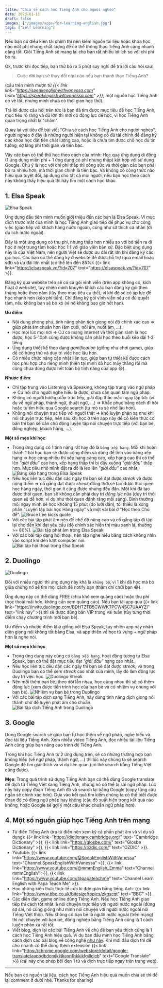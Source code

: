 ```yaml
---
title: "Chia sẻ cách học Tiếng Anh cho người nghèo"
date: 2023-01-11
draft: false
images: ["/images/apps-for-learning-english.jpg"]
tags: ["Self Learning"]
---
```


Nếu bạn có điều kiện tài chính thì nên kiếm nguồn tài liệu hoặc khóa học nào mất phí nhưng chất lượng để có thể thông thạo Tiếng Anh càng nhanh càng tốt. Giỏi Tiếng Anh sẽ mang lại cho bạn rất nhiều lợi ích so với chi phí bỏ ra.

Ok, trước khi đọc tiếp, bạn thử bỏ ra 5 phút suy nghĩ để trả lời câu hỏi sau:

> Cuộc đời bạn sẽ thay đổi như nào nếu bạn thành thạo Tiếng Anh?

(câu trên mình mượn từ _{{< link link="https://speakenglishwithvanessa.com" text="https://speakenglishwithvanessa.com" >}}_, một nguồn học Tiếng Anh có vẻ tốt, nhưng mình chưa có thời gian học thử).

Trả lời được câu hỏi trên tức là bạn đã tìm được mục tiêu để học Tiếng Anh, mục tiêu rõ ràng và đủ lớn thì mới có động lực để học, vì học Tiếng Anh quan trọng nhất là "chăm".

Quay lại với tiêu đề bài viết "Chia sẻ cách học Tiếng Anh cho người nghèo", người nghèo ở đây là những người hiện tại không có đủ tài chính để đăng ký các khóa học đắt tiền chất lượng cao, hoặc là chưa tìm được chỗ học đủ tin tưởng, sợ lãng phí thời gian và tiền bạc.

Vậy các bạn có thể thử học theo cách của mình: Học qua ứng dụng di động (1 ứng dụng miễn phí + 1 ứng dụng có phí nhưng thấp) kết hợp với sử dụng Google. Chú ý là học với chi phí thấp thì công sức và thời gian các bạn phải bỏ ra nhiều hơn, mà thời gian chính là tiền bạc. Và không có công thức nào hiệu quả tuyệt đối, áp dụng cho tất cả mọi người, nếu bạn học theo cách này không thấy hiệu quả thì hãy tìm một cách học khác.

## 1. Elsa Speak

![Elsa Speak](/images/elsa-speak-logo.png)

Ứng dụng đầu tiên mình muốn giới thiệu đến các bạn là Elsa Speak.
Vì mục đích trước mắt của mình là học Tiếng Anh giao tiếp để phục vụ cho công việc (giao tiếp với khách hàng nước ngoài), cũng như sở thích cá nhân (đi du lịch nước ngoài).

Đây là một ứng dụng có thu phí, nhưng thấp hơn nhiều so với bỏ tiền ra đi học ở một trung tâm hoặc học 1:1 với giáo viên bản xứ.
Đặc biệt ứng dụng này là của Việt Nam, nên người Việt sẽ được ưu đãi rất lớn khi đăng ký các gói học. Các bạn có thể đăng ký ở website để được hỗ trợ (qua email hoặc sđt) và ưu đãi lớn nhất (có thể lên đến 85%): {{< link link="https://elsaspeak.vn/?id=707" text="https://elsaspeak.vn/?id=707" >}}.

Đăng ký qua website trên sẽ có cả gói vĩnh viễn (trên app không có, kích hoạt ở website), tuy nhiên mình khuyến khích các bạn đăng ký gói theo tháng hoặc theo năm (tùy theo mục tiêu cụ thể), vì khi đó sẽ có áp lực để học nhanh hơn (kẻo phí tiền). Chỉ đăng ký gói vĩnh viễn nếu có đủ quyết tâm, nếu không bạn sẽ bỏ xó (vì nó không bao giờ hết hạn).

**Ưu điểm**:

- Nội dung phong phú, tính năng phân tích giọng nói độ chính xác cao => giúp phát âm chuẩn hơn (âm cuối, nối âm, nuốt âm, ...).
- Học mọi lúc mọi nơi => Cứ có mạng internet và thời gian rảnh là học được, học 5-10ph cũng được không cần phải học theo buổi kéo dài 1-2 tiếng.
- Ứng dụng thiết kế theo dạng _gamification_ (giống như chơi game), giúp dễ có hứng thú và duy trì việc học lâu hơn.
- Có nhiều chức năng cập nhật liên tục, giúp bạn tự thiết kế được cách học phù hợp cho riêng mình (hiện tại mình đã học mấy tháng rồi mà cũng chưa dùng được hết toàn bộ tính năng của app 😅).

**Nhược điểm**:

- Chỉ tập trung vào Listening và Speaking, không tập trung vào ngữ pháp => Cứ nói cho người nghe hiểu là được, chưa cần quan tâm ngữ pháp.
- Không có người hướng dẫn trực tiếp, giải đáp thắc mắc ngay lập tức (ví dụ về ngữ pháp, thành ngữ, thuật ngữ, ...) => Khắc phục bằng cách đi hỏi hoặc tự tìm hiểu qua Google search (tự mò ra sẽ nhớ lâu hơn).
- Không nói chuyện trực tiếp với người thật => khó luyện phản xạ như khi nói chuyện trực tiếp, nên sau khi học ở trên app này để có kiến thức cơ bản thì bạn sẽ cần chủ động luyện tập nói chuyện trực tiếp (với bạn bè, đồng nghiệp, khách hàng, ...).

**Một số mẹo khi học**:

- Trong ứng dụng có 1 tính năng rất hay đó là `bảng xếp hạng`. Mỗi khi hoàn thành 1 bài học bạn sẽ được cộng điểm và dùng để tính vào bảng xếp hạng => học càng nhiều thì xếp hạng càng cao, xếp hạng cao thì có thể lên _"giải đấu"_ cao hơn, xếp hạng thấp thì bị đẩy xuống _"giải đấu"_ thấp hơn. Mục tiêu nhỏ mình đặt ra đó là leo lên _"giải đấu"_ cao nhất.
  ![Bảng xếp hạng trong Elsa Speak](/images/elsa-speak-bang-xep-hang.jpg)
- Nếu học liên tục đều đặn các ngày thì bạn sẽ đạt được _streak_ và được cộng điểm => cố gắng đạt được _streak_ đồng thời sẽ tạo được thói quen học hàng ngày, thời gian ít cũng được nhưng đều đặn. Một khi đã tạo được thói quen, bạn sẽ không cần phải duy trì _động lực_ nữa (duy trì thói quen sẽ dễ hơn, ví dụ như thói quen đánh răng mỗi sáng). Bình thường mỗi ngày mình sẽ học khoảng 15 phút (do lười dần), tối thiểu là xong phần "Luyện tập bài học Hàng ngày" và một vài bài ở "Học theo Chủ đề".
  ![Bruce Lee kicks quote](/images/bruce-lee-kicks-quote.jpg)
- Với các bài tập phát âm nên để chế độ nâng cao và cố gắng tập đi tập lại cho đến khi đạt yêu cầu (độ chính xác hiển thị màu xanh lá, thường >= 80%).
  ![Bài tập phát âm trong Elsa Speak](/images/elsa-speak-bai-tap-phat-am.jpg)
- Với các bài tập dạng hội thoại, nên tập nghe hiểu bằng cách không nhìn vào script khi đến lượt computer nói.
  ![Bài tập hội thoại trong Elsa Speak](/images/elsa-speak-bai-tap-hoi-thoai.jpg)

## 2. Duolingo

![Duolingo](/images/duolingo-logo.png)

Đối với nhiều người thì ứng dụng này khá là `khủng bố`, vì 1 khi đã học mà bỏ giữa chừng nó sẽ tìm mọi cách để notify bạn (thậm chí chửi bạn 😂).

Ứng dụng này có thể dùng FREE (chịu khó xem quảng cáo) hoặc thu phí (học thoải mái hơn, không cần xem quảng cáo). Nếu bạn tải app qua {{< link link="https://invite.duolingo.com/BDHTZTB5CWWKTPCW4SC7UAAYZI" text="link này" >}} thì sẽ được dùng bản VIP trong vài tuần (tùy từng thời điểm chạy chương trình mời bạn bè).

Ưu điểm và nhược điểm khá giống với Elsa Speak, tuy nhiên app này nhận diện giọng nói không tốt bằng Elsa, và app thiên về học từ vựng + ngữ pháp hơn là nghe nói.

**Một số mẹo khi học**:

- Trong ứng dụng này cũng có `bảng xếp hạng`, hoạt động tương tự Elsa Speak, bạn có thể đặt mục tiêu đạt _"giải đấu"_ hạng cao nhất.
- Nếu học liên tục đều đặn các ngày thì bạn sẽ đạt được _streak_, và trong Duolingo bạn có thể xem _streak_ cao nhất của mình, lấy đó làm động lực duy trì việc học.
  ![Duolingo Streak](/images/duolingo-streak.jpg)
- Nên mời thêm bạn bè, theo dõi lẫn nhau, học cùng nhau thì sẽ có thêm động lực (xem được tiến trình học của bạn bè và có nhiệm vụ chung với bạn bè).
  ![Nhiệm vụ bạn bè trong Duolingo](/images/duolingo-nhiem-vu-ban-be.jpg)
- Với các bài tập dịch sang Tiếng Anh, hãy dùng tính năng dịch giọng nói thành chữ để luyện phát âm cho chuẩn.
  ![Bài tập dịch Tiếng Anh trong Duolingo](/images/duolingo-bai-tap-dich-tieng-anh.jpg)

## 3. Google

Dùng Google search sẽ giúp bạn tự học thêm về ngữ pháp, nghe hiểu và đọc tài liệu Tiếng Anh. Xem nhiều video Tiếng Anh, đọc nhiều tài liệu Tiếng Anh cũng giúp bạn nâng cao trình độ Tiếng Anh.

Trong khi học Tiếng Anh từ 2 ứng dụng trên, sẽ có những trường hợp bạn không hiểu (về ngữ pháp, thành ngữ, ...) thì lúc này chúng ta sẽ search Google để tìm giải thích và ví dụ liên quan (có thể search bằng Tiếng Việt cũng được).

**Mẹo**: Trong quá trình sử dụng Tiếng Anh bạn có thể dùng Google translate để dịch từ Tiếng Việt sang Tiếng Anh, nhưng nó có thể bị sai ngữ pháp. Lúc này hãy copy đoạn Tiếng Anh đó và search lại bằng Google (copy từng câu ngắn sẽ chính xác hơn). Dựa vào kết quả tìm kiếm chúng ta có thể biết được đoạn đó có đúng ngữ pháp hay không (câu đó xuất hiện trong kết quả nào không, hoặc Google sẽ gợi ý một câu khác chuẩn ngữ pháp hơn).

## 4. Một số nguồn giúp học Tiếng Anh trên mạng

- Từ điển Tiếng Anh (tra từ điển nên xem kỹ cả phần phát âm và ví dụ sử dụng): {{< link link="https://dictionary.cambridge.org/" text="Cambridge Dictionary" >}}, {{< link link="https://glosbe.com/" text="Glosbe Dictionary" >}}, {{< link link="https://ozdic.com/" text="OZDIC" >}}.
- Youtube: {{< link link="https://www.youtube.com/@SpeakEnglishWithVanessa" text="Channel SpeakEnglishWithVanessa" >}}, {{< link link="https://www.youtube.com/@mmmEnglish_Emma" text="Channel mmmEnglish" >}}, {{< link link="https://www.youtube.com/@papateachme" text="Channel Learn English with Papa Teach Me" >}}.
- Học những kiến thức thực tế cực kì đơn giản bằng tiếng Anh: {{< link link="https://www.bbc.co.uk/bitesize/topics/zkgscqt" text="BBC" >}}.
- Các diễn đàn, game online dùng Tiếng Anh. Nếu học Tiếng Anh giao tiếp thì cách tốt nhất là nói chuyện trực tiếp với người nước ngoài (đừng sợ sai, nó cũng giống như mình nói chuyện với người nước ngoài nói Tiếng Việt thôi). Nếu không có bạn bè là người nước ngoài (trên mạng) thì nói chuyện với bạn bè, đồng nghiệp bằng Tiếng Anh cũng là 1 cách luyện phản xạ rất tốt.
- Viết blog, dịch lại các bài Tiếng Anh về chủ đề bạn yêu thích cũng là 1 cách học Tiếng Anh hiệu quả. Ví dụ ban đầu mình học Tiếng Anh bằng cách dịch các bài blog về công nghệ [như&nbsp;này](/tags/english-translated). Khi mới đầu dịch thì để cho nhanh có thể dùng thêm extension {{< link link="https://chrome.google.com/webstore/detail/google-translate/aapbdbdomjkkjkaonfhkkikfgjllcleb" text="Google Translate" >}} (cái này cho phép bôi đen 1 từ và dịch trực tiếp ngay trên trang web).

---

Nếu bạn có nguồn tài liệu, cách học Tiếng Anh hiệu quả muốn chia sẻ thì để lại comment ở dưới nhé. Thanks for sharing!

